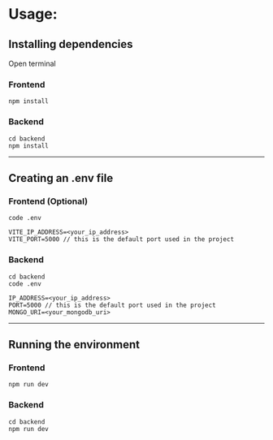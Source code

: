 # Usage:

## Installing dependencies

Open terminal

### Frontend

```
npm install
```

### Backend

```
cd backend
npm install
```

---

## Creating an .env file

### Frontend (Optional)

```
code .env
```

```
VITE_IP_ADDRESS=<your_ip_address>
VITE_PORT=5000 // this is the default port used in the project
```

### Backend

```
cd backend
code .env
```

```
IP_ADDRESS=<your_ip_address>
PORT=5000 // this is the default port used in the project
MONGO_URI=<your_mongodb_uri>
```

---

## Running the environment

### Frontend

```
npm run dev
```

### Backend

```
cd backend
npm run dev
```
